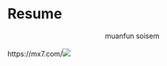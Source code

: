 # Resume
<center> muanfun soisem </center><br>https://mx7.com/<a href="http://www.mx7.com/view2/A4YkwDDlUa5iCTp6" target="_blank"><img border="0" src="http://www.mx7.com/i/2bd/dZKGQT.jpg" /></a>
